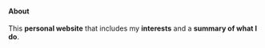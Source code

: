 #### About
This **personal website** that includes my **interests** and a **summary of what I do**.
